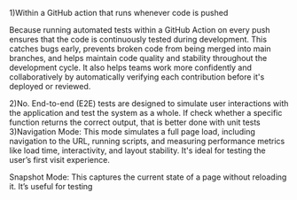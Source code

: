 1)Within a GitHub action that runs whenever code is pushed


Because running automated tests within a GitHub Action on every push ensures that the code is continuously tested during development. This catches bugs early, prevents broken code from being merged into main branches, and helps maintain code quality and stability throughout the development cycle. It also helps teams work more confidently and collaboratively by automatically verifying each contribution before it's deployed or reviewed.

2)No. End-to-end (E2E) tests are designed to simulate user interactions with the application and test the system as a whole. If check whether a specific function returns the correct output, that is better done with unit tests
3)Navigation Mode: This mode simulates a full page load, including navigation to the URL, running scripts, and measuring performance metrics like load time, interactivity, and layout stability. It's ideal for testing the user’s first visit experience.

Snapshot Mode: This captures the current state of a page without reloading it. It’s useful for testing
